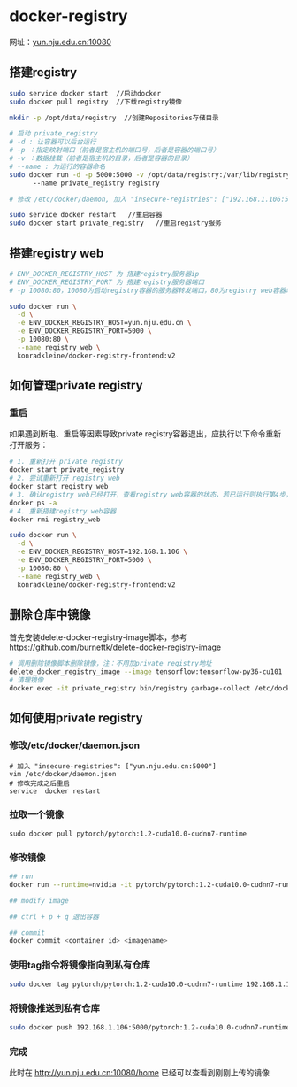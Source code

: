 # docker-registry

网址：[yun.nju.edu.cn:10080](http://yun.nju.edu.cn:10080/home)

## 搭建registry

```bash
sudo service docker start  //启动docker
sudo docker pull registry  //下载registry镜像

mkdir -p /opt/data/registry  //创建Repositories存储目录

# 启动 private_registry
# -d : 让容器可以后台运行
# -p ：指定映射端口（前者是宿主机的端口号，后者是容器的端口号）
# -v ：数据挂载（前者是宿主机的目录，后者是容器的目录）
# --name : 为运行的容器命名
sudo docker run -d -p 5000:5000 -v /opt/data/registry:/var/lib/registry \ 
      --name private_registry registry 

# 修改 /etc/docker/daemon, 加入 "insecure-registries": ["192.168.1.106:5000"]

sudo service docker restart   //重启容器
sudo docker start private_registry   //重启registry服务
```

## 搭建registry web

```bash
# ENV_DOCKER_REGISTRY_HOST 为 搭建registry服务器ip
# ENV_DOCKER_REGISTRY_PORT 为 搭建registry服务器端口
# -p 10080:80，10080为启动registry容器的服务器转发端口，80为registry web容器端口

sudo docker run \
  -d \
  -e ENV_DOCKER_REGISTRY_HOST=yun.nju.edu.cn \
  -e ENV_DOCKER_REGISTRY_PORT=5000 \
  -p 10080:80 \
  --name registry_web \
  konradkleine/docker-registry-frontend:v2
```

## 如何管理private registry

### 重启

如果遇到断电、重启等因素导致private registry容器退出，应执行以下命令重新打开服务：

```bash
# 1. 重新打开 private registry
docker start private_registry
# 2. 尝试重新打开 registry web
docker start registry_web
# 3. 确认registry web已经打开，查看registry web容器的状态，若已运行则执行第4步，否则跳过
docker ps -a 
# 4. 重新搭建registry web容器
docker rmi registry_web

sudo docker run \
  -d \
  -e ENV_DOCKER_REGISTRY_HOST=192.168.1.106 \
  -e ENV_DOCKER_REGISTRY_PORT=5000 \
  -p 10080:80 \
  --name registry_web \
  konradkleine/docker-registry-frontend:v2
```

## 删除仓库中镜像

首先安装delete-docker-registry-image脚本，参考  https://github.com/burnettk/delete-docker-registry-image 

```bash
# 调用删除镜像脚本删除镜像，注：不用加private registry地址
delete_docker_registry_image --image tensorflow:tensorflow-py36-cu101
# 清理镜像
docker exec -it private_registry bin/registry garbage-collect /etc/docker/registry/config.yml
```

## 如何使用private registry

### 修改/etc/docker/daemon.json

```
# 加入 "insecure-registries": ["yun.nju.edu.cn:5000"]
vim /etc/docker/daemon.json
# 修改完成之后重启
service  docker restart
```

### 拉取一个镜像

```
sudo docker pull pytorch/pytorch:1.2-cuda10.0-cudnn7-runtime
```

### 修改镜像

```bash
## run
docker run --runtime=nvidia -it pytorch/pytorch:1.2-cuda10.0-cudnn7-runtime bash

## modify image

## ctrl + p + q 退出容器

## commit
docker commit <container id> <imagename>
```



### 使用tag指令将镜像指向到私有仓库

```bash
sudo docker tag pytorch/pytorch:1.2-cuda10.0-cudnn7-runtime 192.168.1.106:5000/pytorch:1.2-cuda10.0-cudnn7-runtime
```

###  将镜像推送到私有仓库

```bash
sudo docker push 192.168.1.106:5000/pytorch:1.2-cuda10.0-cudnn7-runtime
```

### 完成

此时在  http://yun.nju.edu.cn:10080/home  已经可以查看到刚刚上传的镜像